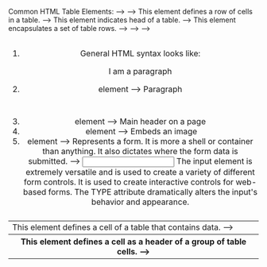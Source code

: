 Common HTML Table Elements: 
--> <table>
--> <td> This element defines a cell of a table that contains data. 
--> <tr> This element defines a row of cells in a table. 
--> <th> This element defines a cell as a header of a group of table cells. 
--> <thead> This element indicates head of a table. 
--> <tbody> This element encapsulates a set of table rows.
--> <tfoot>
--> <colgroup>
--> <caption>
	
1. General HTML syntax looks like: <p>I am a paragraph</p> 
2. <p></p> element --> Paragraph
3. <h1></h1> element --> Main header on a page
4. <img> element --> Embeds an image
5. <form> element --> Represents a form. It is more a shell or container than anything. It also dictates where the form data is submitted.
	--> <input> The input element is extremely versatile and is used to create a variety of different form controls. It is used to create interactive controls for web-based forms. The TYPE attribute dramatically alters the input's behavior and appearance. 